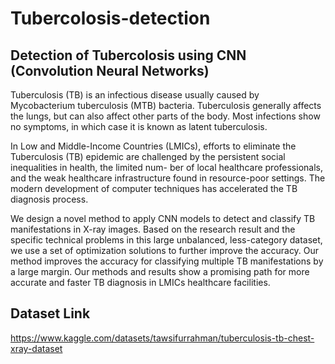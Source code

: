 # Tubercolosis-detection

## Detection of Tubercolosis using CNN (Convolution Neural Networks)
Tuberculosis (TB) is an infectious disease usually caused by Mycobacterium tuberculosis (MTB) bacteria. Tuberculosis generally affects the lungs, but can also affect other parts of the body. Most infections show no symptoms, in which case it is known as latent tuberculosis.

In Low and Middle-Income Countries (LMICs), efforts to eliminate the Tuberculosis (TB) epidemic are challenged by the persistent social inequalities in health, the limited num-
ber of local healthcare professionals, and the weak healthcare infrastructure found in resource-poor settings. The modern development of computer techniques has accelerated the TB diagnosis process.

We design a novel method to apply CNN models to detect and classify TB manifestations in X-ray images. Based on the research result and the specific technical problems in this large unbalanced, less-category dataset, we use a set of optimization solutions to further improve the accuracy. Our method improves the accuracy for classifying multiple TB manifestations by a large margin. Our methods and results show a promising path for more accurate and faster TB diagnosis in LMICs healthcare facilities.


## Dataset Link
https://www.kaggle.com/datasets/tawsifurrahman/tuberculosis-tb-chest-xray-dataset
